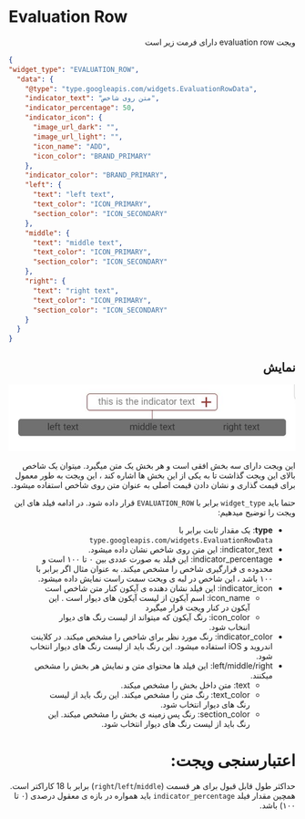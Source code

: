 # Evaluation Row
<div dir="rtl">
 ویجت evaluation row دارای فرمت زیر است
</div>

```json
{
"widget_type": "EVALUATION_ROW",
  "data": {
    "@type": "type.googleapis.com/widgets.EvaluationRowData",
    "indicator_text": "متن روی شاخص",
    "indicator_percentage": 50,
    "indicator_icon": {
      "image_url_dark": "",
      "image_url_light": "",
      "icon_name": "ADD",
      "icon_color": "BRAND_PRIMARY"
    },
    "indicator_color": "BRAND_PRIMARY",
    "left": {
      "text": "left text",
      "text_color": "ICON_PRIMARY",
      "section_color": "ICON_SECONDARY"
    },
    "middle": {
      "text": "middle text",
      "text_color": "ICON_PRIMARY",
      "section_color": "ICON_SECONDARY"
    },
    "right": {
      "text": "right text",
      "text_color": "ICON_PRIMARY",
      "section_color": "ICON_SECONDARY"
    }
  }
}

```
<div dir="rtl">

##  نمایش
![ScreenShot](doc-images/evaluation_row.png)

این ویجت دارای سه بخش افقی است و هر بخش یک متن میگیرد. میتوان یک شاخص بالای این ویجت گذاشت تا به یکی از این بخش ها اشاره کند ، این ویجت به طور معمول برای قیمت گذاری و نشان دادن قیمت اصلی به عنوان متن روی شاخص استفاده میشود.

حتما باید `widget_type` برابر با `EVALUATION_ROW` قرار داده شود.
در ادامه فیلد های این ویجت را توضیح میدهیم:
- **type**: یک مقدار ثابت برابر با `type.googleapis.com/widgets.EvaluationRowData`
- indicator_text: این متن روی شاخص نشان داده میشود.
- indicator_percentage: این فیلد به صورت عددی بین ۰ تا ۱۰۰ است و محدوده ی قرارگیری شاخص را مشخص میکند. به عنوان مثال اگر برابر با ۱۰۰ باشد ، این شاخص در لبه ی ویحت سمت راست نمایش داده میشود.
- indicator_icon: این فیلد نشان دهنده ی آیکون کنار متن شاخص است
  - icon_name: اسم آیکون از لیست آیکون های دیوار است . این آیکون در کنار ویجت قرار میگیرد
  - icon_color: رنگ آیکون که میتواند از لیست رنگ های دیوار اننخاب شود.
- indicator_color: رنگ مورد نظر برای شاخص را مشخص میکند. در کلاینت اندروید و iOS استفاده میشود. این رنگ باید از لیست رنگ های دیوار انتخاب شود.
- left/middle/right: این فیلد ها محتوای متن و نمایش هر بخش را مشخص میکنند.
  - text: متن داخل بخش را مشخص میکند.
  - text_color: رنگ متن را مشخص میکند. این رنگ باید از لیست رنگ های دیوار انتخاب شود.
  - section_color: رنگ پس زمینه ی بخش را مشخص میکند. این رنگ باید از لیست رنگ های دیوار انتخاب شود.

# اعتبارسنجی ویجت:

حداکثر طول قابل قبول برای هر قسمت (`right`/`left`/`middle`) برابر با 18 کاراکتر است. همچین مقدار فیلد `indicator_percentage` باید همواره در بازه ی معقول درصدی (۰ تا ۱۰۰) باشد.

</div>